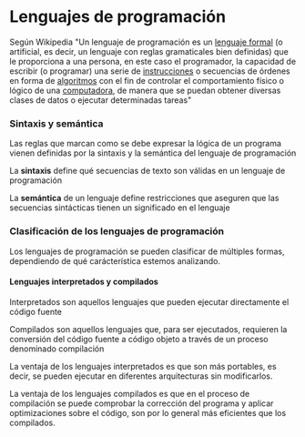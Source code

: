 # Lenguajes de programación

Según Wikipedia "Un lenguaje de programación es un [lenguaje ](https://es.wikipedia.org/wiki/Lenguaje\_formal)[formal](https://es.wikipedia.org/wiki/Lenguaje\_formal) (o artificial, es decir, un lenguaje con reglas gramaticales bien definidas) que le proporciona a una persona, en este caso el programador, la capacidad de escribir (o programar) una serie de [instrucciones](https://es.wikipedia.org/wiki/Instrucci%C3%B3n\_\(inform%C3%A1tica\)) o secuencias de órdenes en forma de [algoritmos](https://es.wikipedia.org/wiki/Algoritmo) con el fin de controlar el comportamiento físico o lógico de una [computadora](https://es.wikipedia.org/wiki/Computadora), de manera que se puedan obtener diversas clases de datos o ejecutar determinadas tareas"​

### Sintaxis y semántica

Las reglas que marcan como se debe expresar la lógica de un programa vienen definidas por la sintaxis y la semántica del lenguaje de programación​

La **sintaxis** define qué secuencias de texto son válidas en un lenguaje de programación​

La **semántica** de un lenguaje define restricciones que aseguren que las secuencias sintácticas tienen un significado en el lenguaje​

### Clasificación de los lenguajes de programación

Los lenguajes de programación se pueden clasificar de múltiples formas, dependiendo de qué carácterística estemos analizando.

#### Lenguajes interpretados y compilados​

Interpretados son aquellos lenguajes que pueden ejecutar directamente el código fuente​

Compilados son aquellos lenguajes que, para ser ejecutados, requieren la conversión del código fuente a código objeto a través de un proceso denominado compilación​

La ventaja de los lenguajes interpretados es que son más portables, es decir, se pueden ejecutar en diferentes arquitecturas sin modificarlos.​

La ventaja de los lenguajes compilados es que en el proceso de compilación se puede comprobar la corrección del programa y aplicar optimizaciones sobre el código, son por lo general más eficientes que los compilados.​

